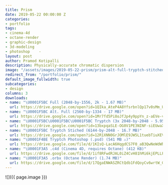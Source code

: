 ```yaml
---
title: Prism
date: 2019-05-22 00:00:00 Z
categories:
- portfolio
tags:
- cinema-4d
- octane-render
- graphic-design
- 3d-modeling
- photoshop    -
layout: post
author: Pramod Kotipalli
description: Physically-accurate chromatic dispersion
image: "/assets/images/2019-05-22-prism/prism-alt-full-tryptch-stitched-thumbnail.jpg"
redirect_from: "/portfolio/prism/"
default_image_fullwidth: true
subcategories:
- design
columns: 3
downloads:
- name: "\U0001F5BC️ Full (2048-by-1556, 2k - 1.67 MB)"
  url: https://drive.google.com/open?id=1QIka_AteP4A8YfsrbnlQp17v0sMm_UFl
- name: "\U0001F5BC️ Alt. Full (2560-by-1334 - 17 MB)"
  url: https://drive.google.com/open?id=1Mr7fd5Pi8oJfJp4y9ppYn_z-aEVe-vF8
- name: "\U0001F5BC️\U0001F5BC️\U0001F5BC️ Tryptch (3x 2048-by-2048 - 5.95 MB)"
  url: https://drive.google.com/open?id=13bxpqaSLE-OG0V1PE3NINF-siEUwaXsl
- name: "\U0001F5BC️ Tryptch Stiched (6144-by-2048 - 16.7 MB)"
  url: https://drive.google.com/open?id=12R1XNN0GrJOMlE9JW5L1tuebTiuXEVao
- name: "\U0001F4BE Tryptch Photoshop (.psd) (541 MB ⚠️)"
  url: https://drive.google.com/file/d/1KIsQ-LacA6HqgdCS7F0_aB3QwNeWdWhb/view?usp=sharing
- name: "\U0001F3A5 .c4d (Cinema 4D, requires Octane) (412 KB)"
  url: https://drive.google.com/file/d/1if8RFwdRJAL0iZ4CvH81hMi6kjEPLLFA/view?usp=sharing
- name: "\U0001F3A5 .orbx (Octane Render) (1.74 MB)"
  url: https://drive.google.com/file/d/17QgaENWASZRCtQdb1FdQoyCv6wrtW_Gk/view?usp=sharing
---
```


![]({{ page.image }})
